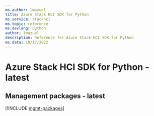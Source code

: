 ```yaml
---
ms.author: lmazuel
title: Azure Stack HCI SDK for Python
ms.service: stackhci
ms.topic: reference
ms.devlang: python
author: lmazuel
description: Reference for Azure Stack HCI SDK for Python
ms.data: 10/17/2022
---
```

# Azure Stack HCI SDK for Python - latest

## Management packages - latest
[!INCLUDE [mgmt-packages](stack-hci-mgmt-index.md)]